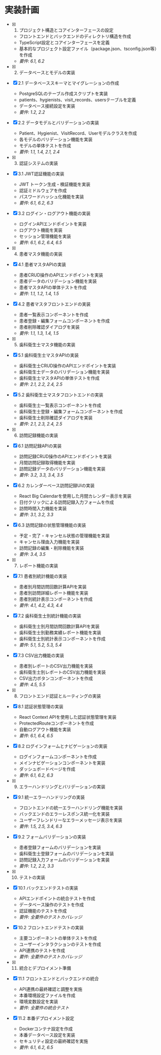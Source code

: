 # 実装計画

- [x] 1. プロジェクト構造とコアインターフェースの設定





  - フロントエンドとバックエンドのディレクトリ構造を作成
  - TypeScript設定とコアインターフェースを定義
  - 基本的なプロジェクト設定ファイル（package.json、tsconfig.json等）を作成
  - _要件: 6.1, 6.2_

- [x] 2. データベースとモデルの実装





- [x] 2.1 データベーススキーマとマイグレーションの作成


  - PostgreSQLのテーブル作成スクリプトを実装
  - patients、hygienists、visit_records、usersテーブルを定義
  - データベース接続設定を実装
  - _要件: 1.2, 2.2_

- [x] 2.2 データモデルとバリデーションの実装


  - Patient、Hygienist、VisitRecord、Userモデルクラスを作成
  - 各モデルのバリデーション機能を実装
  - モデルの単体テストを作成
  - _要件: 1.1, 1.4, 2.1, 2.4_

- [x] 3. 認証システムの実装




- [x] 3.1 JWT認証機能の実装


  - JWT トークン生成・検証機能を実装
  - 認証ミドルウェアを作成
  - パスワードハッシュ化機能を実装
  - _要件: 6.1, 6.2, 6.3_

- [x] 3.2 ログイン・ログアウト機能の実装


  - ログインAPIエンドポイントを実装
  - ログアウト機能を実装
  - セッション管理機能を実装
  - _要件: 6.1, 6.2, 6.4, 6.5_

- [x] 4. 患者マスタ機能の実装






- [x] 4.1 患者マスタAPIの実装



  - 患者CRUD操作のAPIエンドポイントを実装
  - 患者データのバリデーション機能を実装
  - 患者マスタAPIの単体テストを作成
  - _要件: 1.1, 1.2, 1.4, 1.5_

- [x] 4.2 患者マスタフロントエンドの実装


  - 患者一覧表示コンポーネントを作成
  - 患者登録・編集フォームコンポーネントを作成
  - 患者削除確認ダイアログを実装
  - _要件: 1.1, 1.3, 1.4, 1.5_

- [x] 5. 歯科衛生士マスタ機能の実装




- [x] 5.1 歯科衛生士マスタAPIの実装


  - 歯科衛生士CRUD操作のAPIエンドポイントを実装
  - 歯科衛生士データのバリデーション機能を実装
  - 歯科衛生士マスタAPIの単体テストを作成
  - _要件: 2.1, 2.2, 2.4, 2.5_

- [x] 5.2 歯科衛生士マスタフロントエンドの実装


  - 歯科衛生士一覧表示コンポーネントを作成
  - 歯科衛生士登録・編集フォームコンポーネントを作成
  - 歯科衛生士削除確認ダイアログを実装
  - _要件: 2.1, 2.3, 2.4, 2.5_

- [x] 6. 訪問記録機能の実装




- [x] 6.1 訪問記録APIの実装



  - 訪問記録CRUD操作のAPIエンドポイントを実装
  - 月間訪問記録取得機能を実装
  - 訪問記録データのバリデーション機能を実装
  - _要件: 3.2, 3.3, 3.4, 3.5_

- [x] 6.2 カレンダーベース訪問記録UIの実装




  - React Big Calendarを使用した月間カレンダー表示を実装
  - 日付クリックによる訪問記録入力フォームを作成
  - 訪問時間入力機能を実装
  - _要件: 3.1, 3.2, 3.3_

- [x] 6.3 訪問記録の状態管理機能の実装



  - 予定・完了・キャンセル状態の管理機能を実装
  - キャンセル理由入力機能を実装
  - 訪問記録の編集・削除機能を実装
  - _要件: 3.4, 3.5_

- [x] 7. レポート機能の実装








- [x] 7.1 患者別統計機能の実装



  - 患者別月間訪問回数計算APIを実装
  - 患者別訪問詳細レポート機能を実装
  - 患者別統計表示コンポーネントを作成
  - _要件: 4.1, 4.2, 4.3, 4.4_

- [x] 7.2 歯科衛生士別統計機能の実装



  - 歯科衛生士別月間訪問回数計算APIを実装
  - 歯科衛生士別勤務実績レポート機能を実装
  - 歯科衛生士別統計表示コンポーネントを作成
  - _要件: 5.1, 5.2, 5.3, 5.4_

- [x] 7.3 CSV出力機能の実装


  - 患者別レポートのCSV出力機能を実装
  - 歯科衛生士別レポートのCSV出力機能を実装
  - CSV出力ボタンコンポーネントを作成
  - _要件: 4.5, 5.5_

- [x] 8. フロントエンド認証とルーティングの実装





- [x] 8.1 認証状態管理の実装


  - React Context APIを使用した認証状態管理を実装
  - ProtectedRouteコンポーネントを作成
  - 自動ログアウト機能を実装
  - _要件: 6.1, 6.4, 6.5_

- [x] 8.2 ログインフォームとナビゲーションの実装


  - ログインフォームコンポーネントを作成
  - メインナビゲーションコンポーネントを実装
  - ダッシュボードページを作成
  - _要件: 6.1, 6.2, 6.3_

- [x] 9. エラーハンドリングとバリデーションの実装









- [x] 9.1 統一エラーハンドリングの実装



  - フロントエンドの統一エラーハンドリング機能を実装
  - バックエンドのエラーレスポンス統一化を実装
  - ユーザーフレンドリーなエラーメッセージ表示を実装
  - _要件: 1.5, 2.5, 3.4, 6.3_

- [x] 9.2 フォームバリデーションの実装


  - 患者登録フォームのバリデーションを実装
  - 歯科衛生士登録フォームのバリデーションを実装
  - 訪問記録入力フォームのバリデーションを実装
  - _要件: 1.2, 2.2, 3.3_

- [x] 10. テストの実装





- [x] 10.1 バックエンドテストの実装


  - APIエンドポイントの統合テストを作成
  - データベース操作のテストを作成
  - 認証機能のテストを作成
  - _要件: 全要件のテストカバレッジ_

- [x] 10.2 フロントエンドテストの実装


  - 主要コンポーネントの単体テストを作成
  - ユーザーインタラクションのテストを作成
  - API連携のテストを作成
  - _要件: 全要件のテストカバレッジ_

- [x] 11. 統合とデプロイメント準備




































- [x] 11.1 フロントエンドとバックエンドの統合









  - API連携の最終確認と調整を実施
  - 本番環境設定ファイルを作成
  - 環境変数設定を実装
  - _要件: 全要件の統合テスト_


- [x] 11.2 本番デプロイメント設定




  - Dockerコンテナ設定を作成
  - 本番データベース設定を実装
  - セキュリティ設定の最終確認を実施
  - _要件: 6.1, 6.2, 6.5_